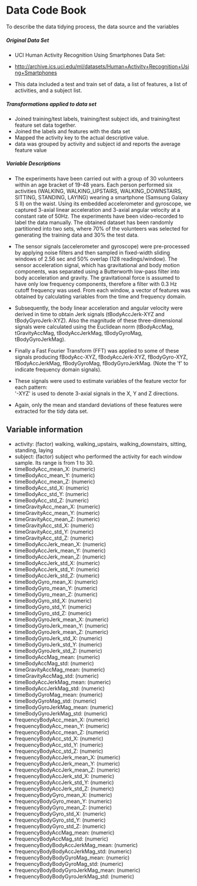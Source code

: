 # Data Code Book
To describe the data tidying process, the data source and the variables

##### Original Data Set

- UCI Human Activity Recognition Using Smartphones Data Set:

- http://archive.ics.uci.edu/ml/datasets/Human+Activity+Recognition+Using+Smartphones

- This data included a test and train set of data, a list of features, a list of activities, and a subject list.

##### Transformations applied to data set

- Joined training/test labels, training/test subject ids, and training/test feature set data together.
- Joined the labels and features with the data set
- Mapped the activity key to the actual descriptive value.
- data was grouped by activity and subject id and reports the average feature value

##### Variable Descriptions

- The experiments have been carried out with a group of 30 volunteers within an age bracket of 19-48 years. Each person performed six activities (WALKING, WALKING_UPSTAIRS, WALKING_DOWNSTAIRS, SITTING, STANDING, LAYING) wearing a smartphone (Samsung Galaxy S II) on the waist. Using its embedded accelerometer and gyroscope, we captured 3-axial linear acceleration and 3-axial angular velocity at a constant rate of 50Hz. The experiments have been video-recorded to label the data manually. The obtained dataset has been randomly partitioned into two sets, where 70% of the volunteers was selected for generating the training data and 30% the test data. 

- The sensor signals (accelerometer and gyroscope) were pre-processed by applying noise filters and then sampled in fixed-width sliding windows of 2.56 sec and 50% overlap (128 readings/window). The sensor acceleration signal, which has gravitational and body motion components, was separated using a Butterworth low-pass filter into body acceleration and gravity. The gravitational force is assumed to have only low frequency components, therefore a filter with 0.3 Hz cutoff frequency was used. From each window, a vector of features was obtained by calculating variables from the time and frequency domain.

- Subsequently, the body linear acceleration and angular velocity were derived in time to obtain Jerk signals (tBodyAccJerk-XYZ and tBodyGyroJerk-XYZ). Also the magnitude of these three-dimensional signals were calculated using the Euclidean norm (tBodyAccMag, tGravityAccMag, tBodyAccJerkMag, tBodyGyroMag, tBodyGyroJerkMag). 

- Finally a Fast Fourier Transform (FFT) was applied to some of these signals producing fBodyAcc-XYZ, fBodyAccJerk-XYZ, fBodyGyro-XYZ, fBodyAccJerkMag, fBodyGyroMag, fBodyGyroJerkMag. (Note the 'f' to indicate frequency domain signals). 

- These signals were used to estimate variables of the feature vector for each pattern:  
'-XYZ' is used to denote 3-axial signals in the X, Y and Z directions.

- Again, only the mean and standard deviations of these features were extracted for the tidy data set.

## Variable information

- activity: (factor) walking, walking_upstairs, walking_downstairs, sitting, standing, laying
- subject: (factor) subject who performed the activity for each window sample. Its range is from 1 to 30.
- timeBodyAcc_mean_X: (numeric)
- timeBodyAcc_mean_Y: (numeric)
- timeBodyAcc_mean_Z: (numeric)
- timeBodyAcc_std_X: (numeric)
- timeBodyAcc_std_Y: (numeric)
- timeBodyAcc_std_Z: (numeric)
- timeGravityAcc_mean_X: (numeric)
- timeGravityAcc_mean_Y: (numeric)
- timeGravityAcc_mean_Z: (numeric)
- timeGravityAcc_std_X: (numeric)
- timeGravityAcc_std_Y: (numeric)
- timeGravityAcc_std_Z: (numeric)
- timeBodyAccJerk_mean_X: (numeric)
- timeBodyAccJerk_mean_Y: (numeric)
- timeBodyAccJerk_mean_Z: (numeric)
- timeBodyAccJerk_std_X: (numeric)
- timeBodyAccJerk_std_Y: (numeric)
- timeBodyAccJerk_std_Z: (numeric)
- timeBodyGyro_mean_X: (numeric)
- timeBodyGyro_mean_Y: (numeric)
- timeBodyGyro_mean_Z: (numeric)
- timeBodyGyro_std_X: (numeric)
- timeBodyGyro_std_Y: (numeric)
- timeBodyGyro_std_Z: (numeric)
- timeBodyGyroJerk_mean_X: (numeric)
- timeBodyGyroJerk_mean_Y: (numeric)
- timeBodyGyroJerk_mean_Z: (numeric)
- timeBodyGyroJerk_std_X: (numeric)
- timeBodyGyroJerk_std_Y: (numeric)
- timeBodyGyroJerk_std_Z: (numeric)
- timeBodyAccMag_mean: (numeric)
- timeBodyAccMag_std: (numeric)
- timeGravityAccMag_mean: (numeric)
- timeGravityAccMag_std: (numeric)
- timeBodyAccJerkMag_mean: (numeric)
- timeBodyAccJerkMag_std: (numeric)
- timeBodyGyroMag_mean: (numeric)
- timeBodyGyroMag_std: (numeric)
- timeBodyGyroJerkMag_mean: (numeric)
- timeBodyGyroJerkMag_std: (numeric)
- frequencyBodyAcc_mean_X: (numeric)
- frequencyBodyAcc_mean_Y: (numeric)
- frequencyBodyAcc_mean_Z: (numeric)
- frequencyBodyAcc_std_X: (numeric)
- frequencyBodyAcc_std_Y: (numeric)
- frequencyBodyAcc_std_Z: (numeric)
- frequencyBodyAccJerk_mean_X: (numeric)
- frequencyBodyAccJerk_mean_Y: (numeric)
- frequencyBodyAccJerk_mean_Z: (numeric)
- frequencyBodyAccJerk_std_X: (numeric)
- frequencyBodyAccJerk_std_Y: (numeric)
- frequencyBodyAccJerk_std_Z: (numeric)
- frequencyBodyGyro_mean_X: (numeric)
- frequencyBodyGyro_mean_Y: (numeric)
- frequencyBodyGyro_mean_Z: (numeric)
- frequencyBodyGyro_std_X: (numeric)
- frequencyBodyGyro_std_Y: (numeric)
- frequencyBodyGyro_std_Z: (numeric)
- frequencyBodyAccMag_mean: (numeric)
- frequencyBodyAccMag_std: (numeric)
- frequencyBodyBodyAccJerkMag_mean: (numeric)
- frequencyBodyBodyAccJerkMag_std: (numeric)
- frequencyBodyBodyGyroMag_mean: (numeric)
- frequencyBodyBodyGyroMag_std: (numeric)
- frequencyBodyBodyGyroJerkMag_mean: (numeric)
- frequencyBodyBodyGyroJerkMag_std: (numeric)

